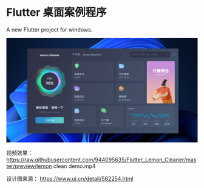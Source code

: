 # Flutter 桌面案例程序

A new Flutter project for windows.

<img src="https://raw.githubusercontent.com/944095635/Flutter_Lemon_Cleaner/master/preview/lemon clean.png">

视频效果：
https://raw.githubusercontent.com/944095635/Flutter_Lemon_Cleaner/master/preview/lemon clean demo.mp4

设计图来源：
https://www.ui.cn/detail/582254.html
